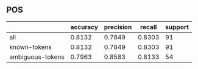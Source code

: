 
## POS

|                  | accuracy | precision | recall | support |
|------------------|----------|-----------|--------|---------|
| all              | 0.8132   | 0.7849    | 0.8303 | 91      |
| known-tokens     | 0.8132   | 0.7849    | 0.8303 | 91      |
| ambiguous-tokens | 0.7963   | 0.8583    | 0.8133 | 54      |

